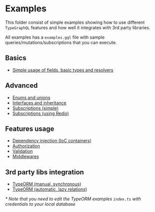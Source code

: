 # Examples
This folder consist of simple examples showing how to use different `TypeGraphQL` features and how well it integrates with 3rd party libraries.

All examples has a `examples.gql` file with sample queries/mutations/subscriptions that you can execute.

## Basics
- [Simple usage of fields, basic types and resolvers](./simple-usage)

## Advanced
- [Enums and unions](./enums-and-unions)
- [Interfaces and inheritance](./interfaces-inheritance)
- [Subscriptions (simple)](./simple-subscriptions)
- [Subscriptions (using Redis)](./redis-subscriptions)

## Features usage
- [Dependency injection (IoC containers)](./using-container)
- [Authorization](./authorization)
- [Validation](./automatic-validation)
- [Middlewares](./middlewares)

## 3rd party libs integration
- [TypeORM (manual, synchronous)](./typeorm-basic-usage)
- [TypeORM (automatic, lazy relations)](./typeorm-lazy-relations)

_* Note that you need to edit the TypeORM examples `index.ts` with credentials to your local database_
